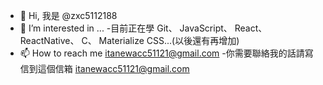 - 👋 Hi, 我是 @zxc5112188
- 👀 I’m interested in ...
-目前正在學 Git、 JavaScript、 React、 ReactNative、 C、 Materialize CSS...(以後還有再增加)
- 📫 How to reach me itanewacc51121@gmail.com
-你需要聯絡我的話請寫信到這個信箱 itanewacc51121@gmail.com

<!---
zxc5112188/zxc5112188 is a ✨ special ✨ repository because its `README.md` (this file) appears on your GitHub profile.
You can click the Preview link to take a look at your changes.
--->
